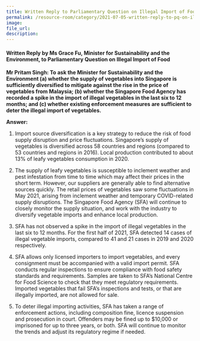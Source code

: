 ```yaml
---  
title: Written Reply to Parliamentary Question on Illegal Import of Food by Ms Grace Fu, Minister for Sustainability and the Environment
permalink: /resource-room/category/2021-07-05-written-reply-to-pq-on-illegal-import-food/  
image:  
file_url:  
description:  
---  
```


#### Written Reply by Ms Grace Fu, Minister for Sustainability and the Environment, to Parliamentary Question on Illegal Import of Food  

**Mr Pritam Singh: To ask the Minister for Sustainability and the Environment (a) whether the supply of vegetables into Singapore is sufficiently diversified to mitigate against the rise in the price of vegetables from Malaysia; (b) whether the Singapore Food Agency has recorded a spike in the import of illegal vegetables in the last six to 12 months; and (c) whether existing enforcement measures are sufficient to deter the illegal import of vegetables.**

**Answer:**

1.	Import source diversification is a key strategy to reduce the risk of food supply disruption and price fluctuations.  Singapore’s supply of vegetables is diversified across 58 countries and regions (compared to 53 countries and regions in 2016).  Local production contributed to about 13% of leafy vegetables consumption in 2020. 

2.	The supply of leafy vegetables is susceptible to inclement weather and pest infestation from time to time which may affect their prices in the short term. However, our suppliers are generally able to find alternative sources quickly. The retail prices of vegetables saw some fluctuations in May 2021, arising from inclement weather and temporary COVID-related supply disruptions. The Singapore Food Agency (SFA) will continue to closely monitor the supply situation, and work with the industry to diversify vegetable imports and enhance local production. 

3.	SFA has not observed a spike in the import of illegal vegetables in the last six to 12 months. For the first half of 2021, SFA detected 14 cases of illegal vegetable imports, compared to 41 and 21 cases in 2019 and 2020 respectively. 

4.	SFA allows only licensed importers to import vegetables, and every consignment must be accompanied with a valid import permit. SFA conducts regular inspections to ensure compliance with food safety standards and requirements.  Samples are taken to SFA’s National Centre for Food Science to check that they meet regulatory requirements.  Imported vegetables that fail SFA’s inspections and tests, or that are illegally imported, are not allowed for sale. 

5.	To deter illegal importing activities, SFA has taken a range of enforcement actions, including composition fine, licence suspension and prosecution in court. Offenders may be fined up to $10,000 or imprisoned for up to three years, or both.  SFA will continue to monitor the trends and adjust its regulatory regime if needed.
